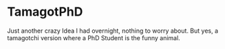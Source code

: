 # TamagotPhD
Just another crazy Idea I had overnight, nothing to worry about. But yes, a tamagotchi version where a PhD Student is the funny animal.

